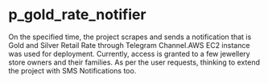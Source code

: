 # p_gold_rate_notifier
On the specified time, the project scrapes and sends a notification that is Gold and Silver Retail Rate through Telegram Channel.AWS EC2 instance was used for deployment. Currently, access is granted to a few jewellery store owners and their families. As per the user requests, thinking to extend the project with SMS Notifications too.
